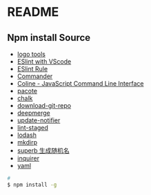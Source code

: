 # README

## Npm install Source

- [logo tools](https://www.npmjs.com/package/figlet)
- [ESlint with VScode](https://marketplace.visualstudio.com/items?itemName=dbaeumer.vscode-eslint)
- [ESlint Rule](http://eslint.cn/docs/rules/)
- [Commander](https://www.npmjs.com/package/commander)
- [Coline - JavaScript Command Line Interface](https://www.npmjs.com/package/coline)
- [pacote](https://www.npmjs.com/package/pacote)
- [chalk](https://www.npmjs.com/package/chalk)
- [download-git-repo](https://www.npmjs.com/package/download-git-repo)
- [deepmerge](https://www.npmjs.com/package/deepmerge)
- [update-notifier](https://www.npmjs.com/package/update-notifier)
- [lint-staged](https://www.npmjs.com/package/lint-staged)
- [lodash](https://www.npmjs.com/package/lodash)
- [mkdirp](https://www.npmjs.com/package/mkdirp)
- [superb 生成随机名](https://www.npmjs.com/package/superb)
- [inquirer](https://www.npmjs.com/package/inquirer)
- [yaml](https://www.npmjs.com/package/yaml)
```sh
#
$ npm install -g
```